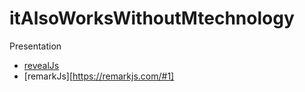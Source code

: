 # itAlsoWorksWithoutMtechnology

Presentation
 * [revealJs](https://revealjs.com/#/)
 * [remarkJs][https://remarkjs.com/#1]
